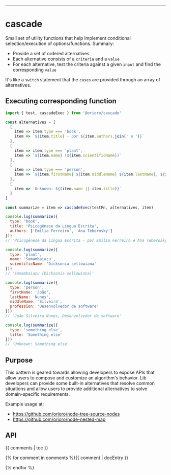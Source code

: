 --------------------------------------------------------------------------------
# cascade

Small set of utility functions that help implement conditional selection/execution
of options/functions. Summary:
- Provide a set of ordered alternatives
- Each alternative consists of a `criteria` and a `value`
- For each alternative, test the criteria against a given `input` and find the
  corresponding `value`

It's like a `switch` statement that the `cases` are provided through an array of
alternatives.


## Executing corresponding function
```js
import { test, cascadeExec } from '@orioro/cascade'

const alternatives = [
  [
    item => item.type === 'book',
    item => `${item.title} - por ${item.authors.join(' e ')}`
  ],
  [
    item => item.type === 'plant',
    item => `${item.name} (${item.scientificName})`
  ],
  [
    item => item.type === 'person',
    item => `${item.firstName} ${item.middleName} ${item.lastName}, ${item.profession}`
  ],
  [
    item => `Unknown: ${(item.name || item.title)}`
  ]
]

const summarize = item => cascadeExec(testFn, alternatives, item)

console.log(summarize({
  type: 'book',
  title: 'Psicogênese da Língua Escrita',
  authors: ['Emília Ferreiro', 'Ana Teberosky']
}))
// 'Psicogênese da Língua Escrita - por Emília Ferreiro e Ana Teberosky'

console.log(summarize({
  type: 'plant',
  name: 'Samambaiaçu',
  scientificName: 'Dicksonia sellowiana'
}))
// 'Samambaiaçu (Dicksonia sellowiana)'

console.log(summarize({
  type: 'person',
  firstName: 'João',
  lastName: 'Nunes',
  middleName: 'Silveira',
  profession: 'Desenvolvedor de software'
}))
// 'João Silveira Nunes, Desenvolvedor de software'

console.log(summarize({
  type: 'something_else',
  title: 'Something else'
}))
// 'Unknown: Something else'
```

## Purpose

This pattern is geared towards allowing developers to expose APIs that allow users
to compose and customize an algorithm's behavior. Lib developers can provide some
built-in alternatives that resolve common situations and allow users to provide
additional alternatives to solve domain-specific requirements.

Example usage at:
- https://github.com/orioro/node-tree-source-nodes
- https://github.com/orioro/node-nested-map

## API

{{ comments | toc }}

{% for comment in comments %}{{ comment | docEntry }}

{% endfor %}

